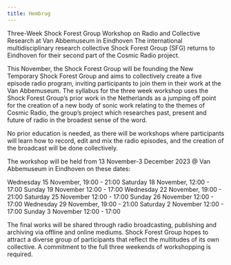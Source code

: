 ```yaml
---
title: Hembrug
---
```

Three-Week Shock Forest Group Workshop on Radio and Collective Research at Van Abbemuseum in Eindhoven 
The international multidisciplinary research collective Shock Forest Group (SFG) returns to Eindhoven for their second part of the Cosmic Radio project. 

This November, the Shock Forest Group will be founding the New Temporary Shock Forest Group and aims to collectively create a five episode radio program, inviting participants to join them in their work at the Van Abbemuseum. The syllabus for the three week workshop uses the Shock Forest Group’s prior work in the Netherlands as a jumping off point for the creation of a new body of sonic work relating to the themes of Cosmic Radio, the group’s project which researches past, present and future of radio in the broadest sense of the word.

No prior education is needed, as there will be workshops where participants will learn how to record, edit and mix the radio episodes, and the creation of the broadcast will be done collectively. 	

The workshop will be held from 13 November-3 December 2023 @ Van Abbemuseum in Eindhoven on these dates:

Wednesday 15 November, 19:00 - 21:00 
Saturday 18 November, 12:00 - 17:00
Sunday 19 November 12:00 - 17:00
Wednesday 22 November, 19:00 - 21:00 
Saturday 25 November 12:00 - 17:00
Sunday 26 November 12:00 - 17:00
Wednesday 29 November, 19:00 - 21:00 
Saturday 2 November 12:00 - 17:00
Sunday 3 November 12:00 - 17:00

The final works will be shared through radio broadcasting, publishing and archiving via offline and online mediums.
Shock Forest Group hopes to attract a diverse group of participants that reflect the multitudes of its own collective. A commitment to the full three weekends of workshopping is required. 
